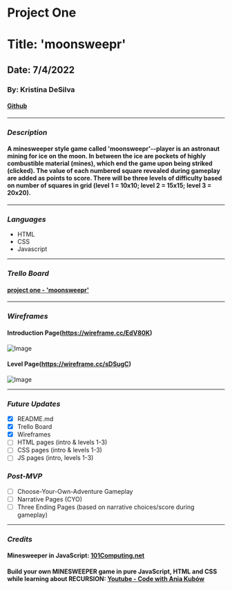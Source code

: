 # **Project One**
# **Title: 'moonsweepr'**
## Date: 7/4/2022
### By: Kristina DeSilva


#### [Github](https://github.com/kavdesilva)

***

### *Description*
#### A minesweeper style game called 'moonsweepr'--player is an astronaut mining for ice on the moon. In between the ice are pockets of highly combustible material (mines), which end the game upon being striked (clicked). The value of each numbered square revealed during gameplay are added as points to score. There will be three levels of difficulty based on number of squares in grid (level 1 = 10x10; level 2 = 15x15; level 3 = 20x20).

***

### *Languages*
* HTML
* CSS
* Javascript

***

### *Trello Board*
#### [project one - 'moonsweepr'](https://trello.com/b/US5hHJRk/project-one-moonsweepr)

***

### *Wireframes*
#### Introduction Page(https://wireframe.cc/EdV80K)
![Image](https://i.ibb.co/ssmqRsD/moonsweepr-intro-page.png)
#### Level Page(https://wireframe.cc/sDSugC)
![Image](https://i.ibb.co/4FhC0vt/moonsweepr-level-page.png)

***

### *Future Updates*
- [x] README.md
- [x] Trello Board
- [x] Wireframes
- [ ] HTML pages (intro & levels 1-3)
- [ ] CSS pages (intro & levels 1-3)
- [ ] JS pages (intro, levels 1-3)

### *Post-MVP*
- [ ] Choose-Your-Own-Adventure Gameplay
- [ ] Narrative Pages (CYO)
- [ ] Three Ending Pages (based on narrative choices/score during gameplay)

***

### *Credits*
#### Minesweeper in JavaScript: [101Computing.net](https://www.101computing.net/minesweeper-in-javascript/)
#### Build your own MINESWEEPER game in pure JavaScript, HTML and CSS while learning about RECURSION: [Youtube - Code with Ania Kubów](https://www.youtube.com/watch?v=rxdGAKRndz8)
